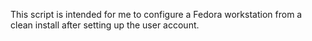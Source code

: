 This script is intended for me to configure a Fedora workstation from a clean install after setting up the user account.
